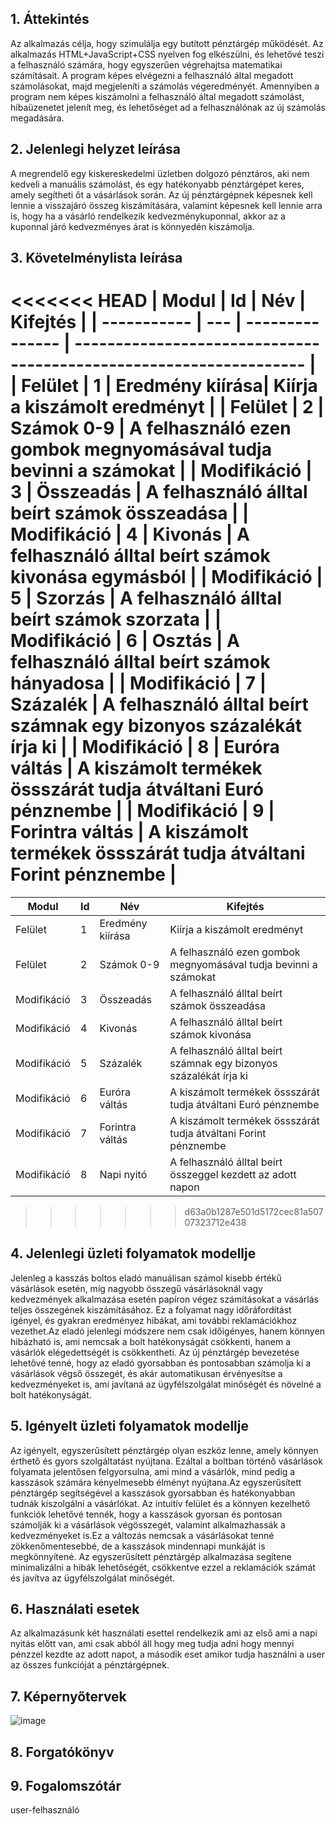 ## 1. Áttekintés

Az alkalmazás célja, hogy szimulálja egy butított pénztárgép működését. Az alkalmazás HTML+JavaScript+CSS nyelven fog elkészülni, és lehetővé teszi a felhasználó számára, hogy egyszerűen végrehajtsa matematikai számításait. A program képes elvégezni a felhasználó által megadott számolásokat, majd megjeleníti a számolás végeredményét. Amennyiben a program nem képes kiszámolni a felhasználó által megadott számolást, hibaüzenetet jelenít meg, és lehetőséget ad a felhasználónak az új számolás megadására.

## 2. Jelenlegi helyzet leírása

A megrendelő egy kiskereskedelmi üzletben dolgozó pénztáros, aki nem kedveli a manuális számolást, és egy hatékonyabb pénztárgépet keres, amely segítheti őt a vásárlások során. Az új pénztárgépnek képesnek kell lennie a visszajáró összeg kiszámítására, valamint képesnek kell lennie arra is, hogy ha a vásárló rendelkezik kedvezménykuponnal, akkor az a kuponnal járó kedvezményes árat is könnyedén kiszámolja.

## 3. Követelménylista leírása

<<<<<<< HEAD
| Modul       | Id  | Név             | Kifejtés                                                           |
| ----------- | --- | --------------- | ------------------------------------------------------------------ |
| Felület     | 1   | Eredmény kiírása| Kiírja a kiszámolt eredményt                                       |
| Felület     | 2   | Számok 0-9      | A felhasználó ezen gombok megnyomásával tudja bevinni a számokat   |
| Modifikáció | 3   | Összeadás       | A felhasználó álltal beírt számok összeadása                       |
| Modifikáció | 4   | Kivonás         | A felhasználó álltal beírt számok kivonása egymásból               |
| Modifikáció | 5   | Szorzás         | A felhasználó álltal beírt számok szorzata                         |
| Modifikáció | 6   | Osztás          | A felhasználó álltal beírt számok hányadosa                        |
| Modifikáció | 7   | Százalék        | A felhasználó álltal beírt számnak egy bizonyos százalékát írja ki |
| Modifikáció | 8   | Euróra váltás   | A kiszámolt termékek össszárát tudja átváltani Euró pénznembe      |
| Modifikáció | 9   | Forintra váltás | A kiszámolt termékek össszárát tudja átváltani Forint pénznembe    |
=======
| Modul       | Id  | Név              | Kifejtés                                                           |
| ----------- | --- | ---------------- | ------------------------------------------------------------------ |
| Felület     | 1   | Eredmény kiírása | Kiírja a kiszámolt eredményt                                       |
| Felület     | 2   | Számok 0-9       | A felhasználó ezen gombok megnyomásával tudja bevinni a számokat   |
| Modifikáció | 3   | Összeadás        | A felhasználó álltal beírt számok összeadása                       |
| Modifikáció | 4   | Kivonás          | A felhasználó álltal beírt számok kivonása                         |
| Modifikáció | 5   | Százalék         | A felhasználó álltal beírt számnak egy bizonyos százalékát írja ki |
| Modifikáció | 6   | Euróra váltás    | A kiszámolt termékek össszárát tudja átváltani Euró pénznembe      |
| Modifikáció | 7   | Forintra váltás  | A kiszámolt termékek össszárát tudja átváltani Forint pénznembe    |
| Modifikáció | 8   | Napi nyitó       | A felhasználó álltal beírt összeggel kezdett az adott napon        |
>>>>>>> d63a0b1287e501d5172cec81a50707323712e438

## 4. Jelenlegi üzleti folyamatok modellje

Jelenleg a kasszás boltos eladó manuálisan számol kisebb értékű vásárlások esetén, míg nagyobb összegű vásárlásoknál vagy kedvezmények alkalmazása esetén papíron végez számításokat a vásárlás teljes összegének kiszámításához. Ez a folyamat nagy időráfordítást igényel, és gyakran eredményez hibákat, ami további reklamációkhoz vezethet.Az eladó jelenlegi módszere nem csak időigényes, hanem könnyen hibázható is, ami nemcsak a bolt hatékonyságát csökkenti, hanem a vásárlók elégedettségét is csökkentheti. Az új pénztárgép bevezetése lehetővé tenné, hogy az eladó gyorsabban és pontosabban számolja ki a vásárlások végső összegét, és akár automatikusan érvényesítse a kedvezményeket is, ami javítaná az ügyfélszolgálat minőségét és növelné a bolt hatékonyságát.

## 5. Igényelt üzleti folyamatok modellje

Az igényelt, egyszerűsített pénztárgép olyan eszköz lenne, amely könnyen érthető és gyors szolgáltatást nyújtana. Ezáltal a boltban történő vásárlások folyamata jelentősen felgyorsulna, ami mind a vásárlók, mind pedig a kasszások számára kényelmesebb élményt nyújtana.Az egyszerűsített pénztárgép segítségével a kasszások gyorsabban és hatékonyabban tudnák kiszolgálni a vásárlókat. Az intuitív felület és a könnyen kezelhető funkciók lehetővé tennék, hogy a kasszások gyorsan és pontosan számolják ki a vásárlások végösszegét, valamint alkalmazhassák a kedvezményeket is.Ez a változás nemcsak a vásárlásokat tenné zökkenőmentesebbé, de a kasszások mindennapi munkáját is megkönnyítené. Az egyszerűsített pénztárgép alkalmazása segítene minimalizálni a hibák lehetőségét, csökkentve ezzel a reklamációk számát és javítva az ügyfélszolgálat minőségét.

## 6. Használati esetek

Az alkalmazásunk két használati esettel rendelkezik ami az első ami a napi nyitás előtt van, ami csak abból áll hogy meg tudja adni hogy mennyi pénzzel kezdte az adott napot, a második eset amikor tudja használni a user az összes funkcióját a pénztárgépnek.

## 7. Képernyőtervek

![image](https://github.com/Bmate2/AFP_MiniProject/assets/145013912/9482faae-c93b-41ab-b4df-77d250d6f8b9)

## 8. Forgatókönyv


## 9. Fogalomszótár

user-felhasználó
